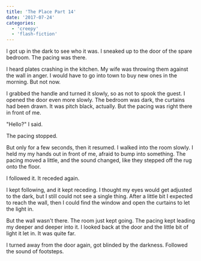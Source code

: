 ```yaml
---
title: 'The Place Part 14'
date: '2017-07-24'
categories:
  - 'creepy'
  - 'flash-fiction'
---
```


I got up in the dark to see who it was. I sneaked up to the door of the spare
bedroom. The pacing was there.

<!-- truncate -->

I heard plates crashing in the kitchen. My wife was throwing them against the
wall in anger. I would have to go into town to buy new ones in the morning. But
not now.

I grabbed the handle and turned it slowly, so as not to spook the guest. I
opened the door even more slowly. The bedroom was dark, the curtains had been
drawn. It was pitch black, actually. But the pacing was right there in front of
me.

"Hello?" I said.

The pacing stopped.

But only for a few seconds, then it resumed. I walked into the room slowly. I
held my my hands out in front of me, afraid to bump into something. The pacing
moved a little, and the sound changed, like they stepped off the rug onto the
floor.

I followed it. It receded again.

I kept following, and it kept receding. I thought my eyes would get adjusted to
the dark, but I still could not see a single thing. After a little bit I
expected to reach the wall, then I could find the window and open the curtains
to let the light in.

But the wall wasn't there. The room just kept going. The pacing kept leading my
deeper and deeper into it. I looked back at the door and the little bit of light
it let in. It was quite far.

I turned away from the door again, got blinded by the darkness. Followed the
sound of footsteps.
